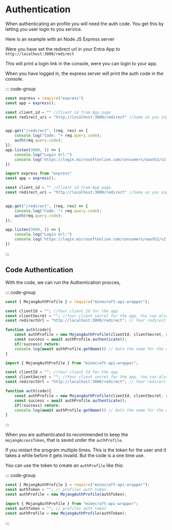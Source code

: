 # Authentication

When authenticating an profile you will need the auth code. You get this by letting you user login to you service.

Here is an example with an Node JS Express server

Were you have set the redirect url in your Entra App to `http://localhost:3000/redirect`

This will print a login link in the console, were you can login to your app.

When you have logged in, the express server will print the auth code in the console.

::: code-group
```js
const express = require("express")
const app = express();

const client_id = "" //Client id from App page
const redirect_uri = "http://localhost:3000/redirect" //Same as you inputed on your website. In this case we use http://localhost:3000/redirect


app.get("/redirect", (req, res) => {
    console.log("Code: "+ req.query.code);
    auth(req.query.code);
});
app.listen(3000, () => {
    console.log("Login Url:")
    console.log(`https://login.microsoftonline.com/consumers/oauth2/v2.0/authorize?client_id=${client_id}&response_type=code&redirect_uri=${encodeURI(redirect_uri)}&response_mode=query&scope=${encodeURI("XboxLive.signin")}`)
})
```
```ts
import express from "express"
const app = express();

const client_id = "" //Client id from App page
const redirect_uri = "http://localhost:3000/redirect" //Same as you inputed on your website. In this case we use http://localhost:3000/redirect


app.get("/redirect", (req, res) => {
    console.log("Code: "+ req.query.code);
    auth(req.query.code);
});

app.listen(3000, () => {
    console.log("Login Url:")
    console.log(`https://login.microsoftonline.com/consumers/oauth2/v2.0/authorize?client_id=${client_id}&response_type=code&redirect_uri=${encodeURI(redirect_uri)}&response_mode=query&scope=${encodeURI("XboxLive.signin")}`)
})
```
:::

## Code Authentication

With the code, we can run the Authentication procces,


::: code-group
```js
const { MojangAuthProfile } = require("minecraft-api-wrapper");

const clientId = ""; //Your client Id for the app
const clientSecret = ""; //Your client secret for the app. You can also get this in Entra pannel 
const redirectUrl = "http://localhost:3000/redirect"; // Your redirect URL

function auth(code){
    const authProfile = new MojangAuthProfile(clientId, clientSecret, redirectUrl, code);
    const success = await authProfile.authenticate();
    if(!success) return;
    console.log(await authProfile.getName()) // Gets the name for the user that logged in. 
}
```
```ts
import { MojangAuthProfile } from "minecraft-api-wrapper";

const clientId = ""; //Your client Id for the app
const clientSecret = ""; //Your client secret for the app. You can also get this in Entra pannel 
const redirectUrl = "http://localhost:3000/redirect"; // Your redirect URL

function auth(code){
    const authProfile = new MojangAuthProfile(clientId, clientSecret, redirectUrl, code);
    const success = await authProfile.authenticate();
    if(!success) return;
    console.log(await authProfile.getName()) // Gets the name for the user that logged in. 
}
```
:::

When you are authenticated its recommended to keep the `mojangAccessToken`, that is saved under the `authProfile`. 

If you restart the program multiple times. This is the token for the user and it takes a while before it gets invaild. But the code is a one time use. 

You can use the token to create an `authProfile` like this: 

::: code-group
```js
const { MojangAuthProfile } = require("minecraft-api-wrapper");
const authToken = ""; // profiles auth token
const authProfile = new MojangAuthProfile(authToken);
```
```ts
import { MojangAuthProfile } from "minecraft-api-wrapper";
const authToken = ""; // profiles auth token
const authProfile = new MojangAuthProfile(authToken);
```
:::
